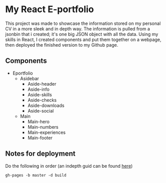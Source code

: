 # My React E-portfolio

This project was made to showcase the information stored on my personal CV in a more sleek and in depth way. The information is pulled from a jsonbin that i created; it's one big JSON object with all the data.
Using my skills in React, I created components and put them together on a webpage, then deployed the finished version to my Github page. 

## Components

- Eportfolio
    - Asidebar
        - Aside-header
        - Aside-info
        - Aside-skills
        - Aside-checks
        - Aside-downloads
        - Aside-social
    - Main
        - Main-hero
        - Main-numbers
        - Main-experiences
        - Main-footer

## Notes for deployment

Do the following in order (an indepth guid can be found [here](https://github.com/gitname/react-gh-pages))

`gh-pages -b master -d build`
